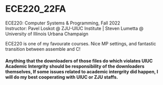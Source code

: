 # ECE220_22FA

ECE220: Computer Systems & Programming, Fall 2022  
Instructor: Pavel Loskot @ ZJU-UIUC Institute | Steven Lumetta @ University of Illinois Urbana Champaign

ECE220 is one of my favourate courses. Nice MP settings, and fantastic transition between assemble and C!   

#### Anything that the downloaders of those files do which violates UIUC Academic Intergrity should be responsibility of the downloaders themselves, If some issues related to academic intergrity did happen, I will do my best cooperating with UIUC or ZJU staffs.
